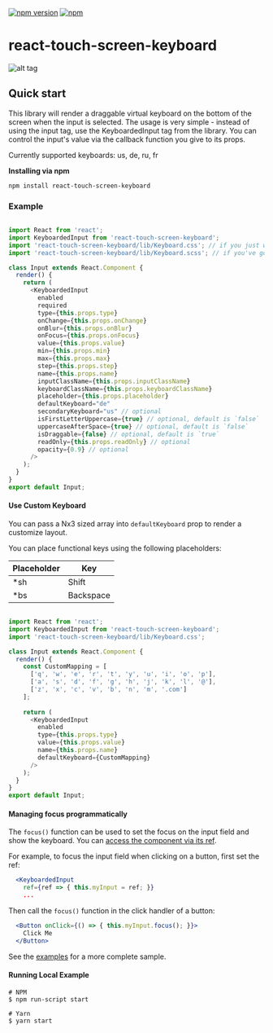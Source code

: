[![npm version](https://badge.fury.io/js/react-touch-screen-keyboard.svg)](https://badge.fury.io/js/react-touch-screen-keyboard)
[![npm](https://img.shields.io/npm/dt/react-touch-screen-keyboard.svg)]()
# react-touch-screen-keyboard

![alt tag](https://raw.githubusercontent.com/xTrinch/react-touch-screen-keyboard/master/keyboard.png)

## Quick start

This library will render a draggable virtual keyboard on the bottom of the screen when the input is selected. The usage is very simple - instead of using the input tag, use the KeyboardedInput tag from the library. You can control the input's value via the callback function you give to its props.

Currently supported keyboards: us, de, ru, fr

**Installing via npm**

```
npm install react-touch-screen-keyboard
```

### Example

```js

import React from 'react';
import KeyboardedInput from 'react-touch-screen-keyboard';
import 'react-touch-screen-keyboard/lib/Keyboard.css'; // if you just want css
import 'react-touch-screen-keyboard/lib/Keyboard.scss'; // if you've got sass-loader

class Input extends React.Component {
  render() {
    return (
      <KeyboardedInput
        enabled
        required
        type={this.props.type}
        onChange={this.props.onChange}
        onBlur={this.props.onBlur}
        onFocus={this.props.onFocus}
        value={this.props.value}
        min={this.props.min}
        max={this.props.max}
        step={this.props.step}
        name={this.props.name}
        inputClassName={this.props.inputClassName}
        keyboardClassName={this.props.keyboardClassName}
        placeholder={this.props.placeholder}
        defaultKeyboard="de"
        secondaryKeyboard="us" // optional
        isFirstLetterUppercase={true} // optional, default is `false`
        uppercaseAfterSpace={true} // optional, default is `false`
        isDraggable={false} // optional, default is `true`
        readOnly={this.props.readOnly} // optional
        opacity={0.9} // optional
      />
    );
  }
}
export default Input;

```

#### Use Custom Keyboard

You can pass a Nx3 sized array into `defaultKeyboard` prop to render a customize layout.

You can place functional keys using the following placeholders:

| Placeholder | Key |
|---|---|
| *sh | Shift |
| *bs | Backspace |

```js

import React from 'react';
import KeyboardedInput from 'react-touch-screen-keyboard';
import 'react-touch-screen-keyboard/lib/Keyboard.css';

class Input extends React.Component {
  render() {
    const CustomMapping = [
      ['q', 'w', 'e', 'r', 't', 'y', 'u', 'i', 'o', 'p'],
      ['a', 's', 'd', 'f', 'g', 'h', 'j', 'k', 'l', '@'],
      ['z', 'x', 'c', 'v', 'b', 'n', 'm', '.com']
    ];
      
    return (
      <KeyboardedInput
        enabled
        type={this.props.type}
        value={this.props.value}
        name={this.props.name}
        defaultKeyboard={CustomMapping}
      />
    );
  }
}
export default Input;

```

#### Managing focus programmatically

The `focus()` function can be used to set the focus on the input field and show the keyboard. You can [access the component via its ref](https://reactjs.org/docs/refs-and-the-dom.html).

For example, to focus the input field when clicking on a button, first set the ref:

```jsx
  <KeyboardedInput
    ref={ref => { this.myInput = ref; }}
    ...
```

Then call the `focus()` function in the click handler of a button:

```jsx
  <Button onClick={() => { this.myInput.focus(); }}>
    Click Me
  </Button>

```

See the [examples](examples/index.js) for a more complete sample.

#### Running Local Example

    # NPM
    $ npm run-script start
    
    # Yarn
    $ yarn start
